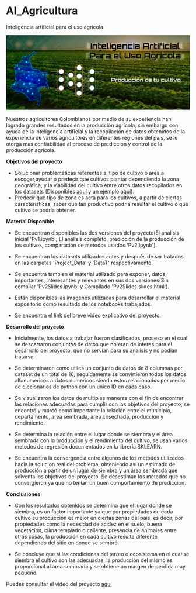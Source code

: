 # AI_Agricultura
Inteligencia artificial para el uso agricola

<img src='/images/BannerAI.png' width='1000px'>

Nuestros agricultores Colombianos por medio de su experiencia han logrado grandes resultados en la producción agrícola, sin embargo con ayuda de la inteligencia artificial y la recopilación de datos obtenidos de la experiencia de varios agricultores en diferentes regiones del país, se le otorga mas confiabilidad al proceso de predicción  y control de la producción agrícola.

**Objetivos del proyecto**

- Solucionar problemáticas referentes al tipo de cultivo o área a escoger,ayudar o predecir que cultivos plantar dependiendo la zona geográfica, y la viabilidad del cultivo entre otros datos recopilados en los datasets (Disponibles [aquí](https://www.datos.gov.co/) y un ejemplo [aquí](https://www.datos.gov.co/Agricultura-y-Desarrollo-Rural/Cadena-Productiva-Ma-z-Area-Producci-n-Y-Rendimien/d968-yfb5)).
- Predecir que tipo de zona es acta para los cultivos, a partir de ciertas características, saber que tan productivo podría resultar el cultivo o que cultivo se podría obtener.

**Material Disponible**

- Se encuentran disponibles las dos versiones del proyecto(El analisis inicial 'Pv1.ipynb'; El analisis completo, predicción de la producción de los cultivos, comparación de metodos usados 'Pv2.ipynb').

- Se encuentran los datasets utilizados antes y después de ser tratados en las carpetas 'Project_Data' y 'DataT' respectivamente.

- Se encuentra tambien el material utilizado para exponer, datos importantes, interesantes y relevantes en sus dos versiones(Sin compilar 'Pv2Slides.ipynb' y Compilado 'Pv2Slides.slides.html').

- Están disponibles las imagenes utilizadas para desarrollar el material expositorio como resultado de los notebooks trabajados.

- Se encuentra el link del breve video explicativo del proyecto.

**Desarrollo del proyecto**

- Inicialmente, los datos a trabajar fueron clasificados, proceso en el cual se descartaron conjuntos de datos que no eran de interes para el desarrollo del proyecto, que no servian para su analisis y no podian tratarse.

- Se determinaron como utiles un conjunto de datos de 8 columnas por dataset de un total de 16, seguidamente se convirtieron todos los datos alfanumericos a datos numericos siendo estos relacionados por medio de diccionarios de python con un unico ID en cada caso.

- Se visualizaron los datos de multiples maneras con el fin de encontrar las relaciones adecuadas para cumplir con los objetivos del proyecto, se encontró y marcó como importante la relación entre el municipio, departamento, area sembrada, area cosechada, producción y rendimiento.

- Se determina la relación entre el lugar donde se siembra y el área sembrada con la producción y el rendimiento del cultivo, se usan varios metodos de regresión documentados en la libreria SKLEARN.

- Se encuentra la convergencia entre algunos de los metodos utilizados hacia la solucion real del problema, obteniendo así un estimado de producción a partir de un lugar de siembra y un área sembrada que solventa los objetivos del proyecto. Se desestiman los metodos que no convergieron ya que no tenian un buen comportamiento de predicción.

**Conclusiones**

- Con los resultados obtenidos se determina que el lugar donde se siembra, es un factor importante ya que por propiedades de cada cultivo su producción es mejor en ciertas zonas del país, es decir, por propiedades como la necesidad de acidez en el suelo, buena vegetación, clima templado o caliente, presencia de animales entre otras cosas, la producción en cada cultivo resulta diferente dependiendo del sitio en donde se sembró.

- Se concluye que si las condiciones del terreo o ecosistema en el cual se siembra el cultivo son las adecuadas, la producción del mismo es proporcional al área sembrada y se obtiene un margen de perdida muy pequeño.


Puedes consultar el video del proyecto [aquí](https://www.youtube.com/embed/rraRTj8XcPE)
